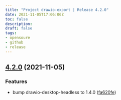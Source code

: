 ```yaml
---
title: "Project drawio-export | Release 4.2.0"
date: 2021-11-05T17:06:06Z
toc: false
description: 
draft: false
tags:
- opensoure
- github
- release
---
```

## [4.2.0](https://github.com/rlespinasse/drawio-export/compare/4.1.0...4.2.0) (2021-11-05)


### Features

* bump drawio-desktop-headless to 1.4.0 ([fa620fe](https://github.com/rlespinasse/drawio-export/commit/fa620feaceadf74ff9a0848d83beb63beeafd7e0))



